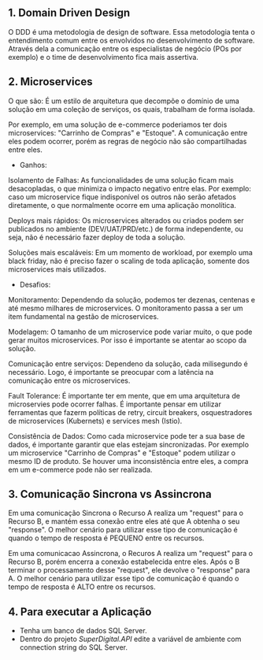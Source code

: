 ## 1. Domain Driven Design

O DDD é uma metodologia de design de software. Essa metodologia tenta o entendimento comum entre os envolvidos no desenvolvimento de software.
Através dela a comunicação entre os especialistas de negócio (POs por exemplo) e o time de desenvolvimento fica mais assertiva.


## 2. Microservices

O que são: É um estilo de arquitetura que decompõe o domínio de uma solução em uma coleção de serviços, os quais, trabalham de forma isolada.

Por exemplo, em uma solução de e-commerce poderiamos ter dois microservices: "Carrinho de Compras" e "Estoque". A comunicação entre eles podem ocorrer, porém as regras de negócio não são compartilhadas entre eles.

* Ganhos:

Isolamento de Falhas: As funcionalidades de uma solução ficam mais desacopladas, o que minimiza o impacto negativo entre elas. Por exemplo: caso um microservice fique indisponível os outros não serão afetados diretamente, o que normalmente ocorre em uma aplicação monolítica.

Deploys mais rápidos: Os microservices alterados ou criados podem ser publicados no ambiente (DEV/UAT/PRD/etc.) de forma independente, ou seja, não é necessário fazer deploy de toda a solução.

Soluções mais escaláveis: Em um momento de workload, por exemplo uma black friday, não é preciso fazer o scaling de toda aplicação, somente dos microservices mais utilizados.

* Desafios:

Monitoramento: Dependendo da solução, podemos ter dezenas, centenas e até mesmo milhares de microservices. O monitoramento passa a ser um item fundamental na gestão de microservices.

Modelagem: O tamanho de um microservice pode variar muito, o que pode gerar muitos microservices. Por isso é importante se atentar ao scopo da solução.

Comunicação entre serviços: Dependeno da solução, cada milisegundo é necessário. Logo, é importante se preocupar com a latência na comunicação entre os microservices.

Fault Tolerance: É importante ter em mente, que em uma arquitetura de microservies pode ocorrer falhas. É importante pensar em utilizar ferramentas que fazerm políticas de retry, circuit breakers, osquestradores de microservices (Kubernets) e services mesh (Istio).

Consistência de Dados: Como cada microservice pode ter a sua base de dados, é importante garantir que elas estejam sincronizadas. Por exemplo um microservice "Carrinho de Compras" e "Estoque" podem utilizar o mesmo ID de produto. Se houver uma inconsistência entre eles, a compra em um e-commerce pode não ser realizada.


## 3. Comunicação Sincrona vs Assincrona

Em uma comunicação Sincrona o Recurso A realiza um "request" para o Recurso B, e mantém essa conexão entre eles até que A obtenha o seu "response". O melhor cenário para utilizar esse tipo de comunicação é quando o tempo de resposta é PEQUENO entre os recursos.

Em uma comunicacao Assincrona, o Recuros A realiza um "request" para o Recurso B, porém encerra a conexão estabelecida entre eles. Após o B terminar o processamento desse "request", ele devolve o "response" para A. O melhor cenário para utilizar esse tipo de comunicação é quando o tempo de resposta é ALTO entre os recursos.

## 4. Para executar a Aplicação

* Tenha um banco de dados SQL Server.
* Dentro do projeto *SuperDigital.API* edite a variável de ambiente com connection string do SQL Server.